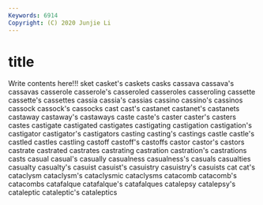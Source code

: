 ```yaml
---
Keywords: 6914
Copyright: (C) 2020 Junjie Li
---
```


# title

Write contents here!!!
sket 
casket's 
caskets 
casks
cassava 
cassava's 
cassavas 
casserole 
casserole's 
casseroled 
casseroles 
casseroling 
cassette 
cassette's
cassettes 
cassia 
cassia's 
cassias 
cassino 
cassino's 
cassinos 
cassock 
cassock's 
cassocks
cast 
cast's 
castanet 
castanet's 
castanets 
castaway 
castaway's 
castaways 
caste 
caste's
caster 
caster's 
casters 
castes 
castigate 
castigated 
castigates 
castigating 
castigation 
castigation's
castigator 
castigator's 
castigators 
casting 
casting's 
castings 
castle 
castle's 
castled 
castles
castling 
castoff 
castoff's 
castoffs 
castor 
castor's 
castors 
castrate 
castrated 
castrates
castrating 
castration 
castration's 
castrations 
casts 
casual 
casual's 
casually 
casualness 
casualness's
casuals 
casualties 
casualty 
casualty's 
casuist 
casuist's 
casuistry 
casuistry's 
casuists 
cat
cat's 
cataclysm 
cataclysm's 
cataclysmic 
cataclysms 
catacomb 
catacomb's 
catacombs 
catafalque 
catafalque's
catafalques 
catalepsy 
catalepsy's 
cataleptic 
cataleptic's 
cataleptics 

